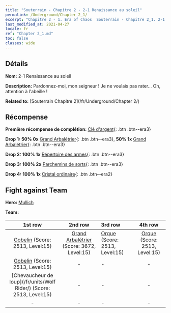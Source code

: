 ```yaml
---
title: "Souterrain - Chapitre 2 - 2-1 Renaissance au soleil"
permalink: /Underground/Chapter 2_1/
excerpt: "Chapitre 2 - 1. Era of Chaos  Souterrain - Chapitre 2_1. 2-1 Renaissance au soleil"
last_modified_at: 2021-04-27
locale: fr
ref: "Chapter 2_1.md"
toc: false
classes: wide
---
```


## Détails

 **Nom:** 2-1 Renaissance au soleil

 **Description:** Pardonnez-moi, mon seigneur ! Je ne voulais pas rater... Oh, attention à l'abeille !

 **Related to:** [Souterrain Chapitre 2](/fr/Underground/Chapter 2/)

## Récompense

 **Première récompense de complétion:** [Clé d'argent](/ItemsFR/con_693/){: .btn .btn--era3}

 **Drop 1:** **50% 0x** [Grand Arbalétrier](/ItemsFR/unt_191/){: .btn .btn--era3}, **50% 1x** [Grand Arbalétrier](/ItemsFR/unt_191/){: .btn .btn--era3}

 **Drop 2:** **100% 1x** [Répertoire des armes](/ItemsFR/mat_18/){: .btn .btn--era3}

 **Drop 3:** **100% 2x** [Parchemins de sorts](/ItemsFR/con_694/){: .btn .btn--era3}

 **Drop 4:** **100% 1x** [Cristal ordinaire](/ItemsFR/mat_11/){: .btn .btn--era2}


## Fight against Team
 **Hero:** [Mullich](/fr/heroes/Mullich/)

 **Team:**


  | 1st row | 2nd row | 3rd row | 4th row |
  |:----:|:----:|:----|:----:|
  | [Gobelin](/fr/units/Goblin/) (Score: 2513, Level:15)  | [Grand Arbalétrier](/fr/units/Marksman/) (Score: 3672, Level:15)  | [Orque](/fr/units/Orc/) (Score: 2513, Level:15)  | [Orque](/fr/units/Orc/) (Score: 2513, Level:15)  |
  | [Gobelin](/fr/units/Goblin/) (Score: 2513, Level:15)  | - | - | - |
  | [Chevaucheur de loup](/fr/units/Wolf Rider/) (Score: 2513, Level:15)  | - | - | - |
  | - | - | - | - |


